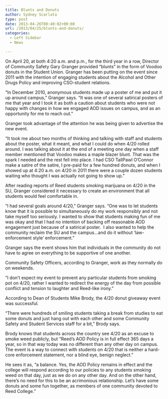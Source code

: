 ```yaml
---
title: Blunts and Donuts
author: Sydney Scarlata
type: post
date: 2013-04-26T00:40:02+00:00
url: /2013/04/25/blunts-and-donuts/
categories:
  - Left Sidebar
  - News

---
```

On April 20, at both 4:20 a.m. and p.m., for the third year in a row, Director of Community Safety Gary Granger provided “blunts” in the form of Voodoo donuts in the Student Union. Granger has been putting on the event since 2011 with the intention of engaging students about the Alcohol and Other Drugs Policy and improving CSO-student relations.

“In December 2010, anonymous students made up a poster of me and put it up around campus,” Granger says. “It was one of several satirical posters of me that year and I took it as both a caution about students who were not happy with changes in how we engaged AOD issues on campus, and as an opportunity for me to reach out.”

Granger took advantage of the attention he was being given to advertise the new event.

“It took me about two months of thinking and talking with staff and students about the poster, what it meant, and what I could do when 4/20 rolled around. I was talking about it at the end of a meeting one day when a staff member mentioned that Voodoo makes a maple blazer blunt. That was the spark I needed and the rest fell into place. I had CSO TallPawl O&#8217;Connor make a satire of the satire, I pre-paid for a few hundred donuts, and when I showed up at 4:20 a.m. on 4/20 in 2011 there were a couple dozen students waiting who thought I was actually not going to show up.”

After reading reports of Reed students smoking marijuana on 4/20 in the SU, Granger considered it necessary to create an environment that all students would feel comfortable in.

“I had several goals around 4/20,” Granger says. “One was to let students know that it is possible to simultaneously do my work responsibly and not take myself too seriously. I wanted to show that students making fun of me was okay and that I had no intention of backing off reasonable AOD engagement just because of a satirical poster.  I also wanted to help the community reclaim the SU and the campus…and do it without ‘law-enforcement style’ enforcement.”

Granger says the event shows him that individuals in the community do not have to agree on everything to be supportive of one another.

Community Safety Officers, according to Granger, work as they normally do on weekends.

“I don&#8217;t expect my event to prevent any particular students from smoking pot on 4/20, rather I wanted to redirect the energy of the day from possible conflict and tension to laughter and Reed-like irony.”

According to Dean of Students Mike Brody, the 4/20 donut giveaway event was successful.

“There were hundreds of smiling students taking a break from studies to eat some donuts and just hang out with each other and some Community Safety and Student Services staff for a bit,” Brody says.

Brody knows that students across the country see 4/20 as an excuse to smoke weed publicly, but “Reed&#8217;s AOD Policy is in full effect 365 days a year, so in that way today was no different than any other day on campus. The event is a way to connect with students on 4/20 that is neither a hard-core enforcement statement, nor a blind eye, benign neglect.”

He sees it as, “a balance. Yes, the AOD Policy remains in effect and the college will respond according to our policies to any students smoking weed on that day, just as we do on any other day. And on the other hand, there&#8217;s no need for this to be an acrimonious relationship. Let&#8217;s have some donuts and some fun together, as members of one community devoted to Reed College.”
